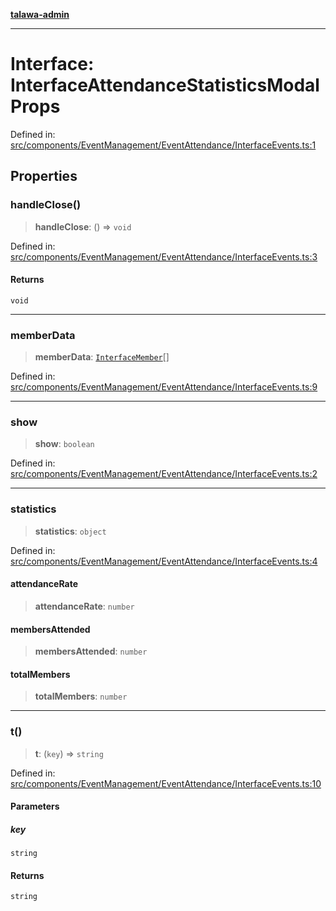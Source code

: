 [**talawa-admin**](../../../../../README.md)

***

# Interface: InterfaceAttendanceStatisticsModalProps

Defined in: [src/components/EventManagement/EventAttendance/InterfaceEvents.ts:1](https://github.com/MayankJha014/talawa-admin/blob/0dd35cc200a4ed7562fa81ab87ec9b2a6facd18b/src/components/EventManagement/EventAttendance/InterfaceEvents.ts#L1)

## Properties

### handleClose()

> **handleClose**: () => `void`

Defined in: [src/components/EventManagement/EventAttendance/InterfaceEvents.ts:3](https://github.com/MayankJha014/talawa-admin/blob/0dd35cc200a4ed7562fa81ab87ec9b2a6facd18b/src/components/EventManagement/EventAttendance/InterfaceEvents.ts#L3)

#### Returns

`void`

***

### memberData

> **memberData**: [`InterfaceMember`](InterfaceMember.md)[]

Defined in: [src/components/EventManagement/EventAttendance/InterfaceEvents.ts:9](https://github.com/MayankJha014/talawa-admin/blob/0dd35cc200a4ed7562fa81ab87ec9b2a6facd18b/src/components/EventManagement/EventAttendance/InterfaceEvents.ts#L9)

***

### show

> **show**: `boolean`

Defined in: [src/components/EventManagement/EventAttendance/InterfaceEvents.ts:2](https://github.com/MayankJha014/talawa-admin/blob/0dd35cc200a4ed7562fa81ab87ec9b2a6facd18b/src/components/EventManagement/EventAttendance/InterfaceEvents.ts#L2)

***

### statistics

> **statistics**: `object`

Defined in: [src/components/EventManagement/EventAttendance/InterfaceEvents.ts:4](https://github.com/MayankJha014/talawa-admin/blob/0dd35cc200a4ed7562fa81ab87ec9b2a6facd18b/src/components/EventManagement/EventAttendance/InterfaceEvents.ts#L4)

#### attendanceRate

> **attendanceRate**: `number`

#### membersAttended

> **membersAttended**: `number`

#### totalMembers

> **totalMembers**: `number`

***

### t()

> **t**: (`key`) => `string`

Defined in: [src/components/EventManagement/EventAttendance/InterfaceEvents.ts:10](https://github.com/MayankJha014/talawa-admin/blob/0dd35cc200a4ed7562fa81ab87ec9b2a6facd18b/src/components/EventManagement/EventAttendance/InterfaceEvents.ts#L10)

#### Parameters

##### key

`string`

#### Returns

`string`
